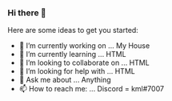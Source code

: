 ### Hi there 👋



Here are some ideas to get you started:

- 🔭 I’m currently working on ... My House
- 🌱 I’m currently learning ... HTML
- 👯 I’m looking to collaborate on ... HTML
- 🤔 I’m looking for help with ... HTML 
- 💬 Ask me about ... Anything 
- 📫 How to reach me: ... Discord = kml#7007

